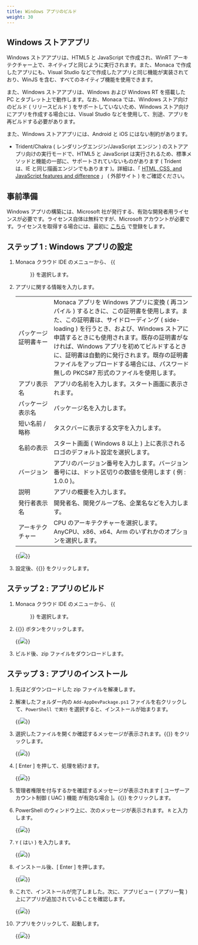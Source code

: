 ```yaml
---
title: Windows アプリのビルド
weight: 30
---
```


Windows ストアアプリ
--------------------

Windows ストアアプリは、HTML5 と JavaScript で作成され、WinRT
アーキテクチャー上で、ネイティブと同じように実行されます。また、Monaca
で作成したアプリにも、Visual Studio
などで作成したアプリと同じ機能が実装されており、WinJS
を含む、すべてのネイティブ機能を使用できます。

また、Windows ストアアプリは、Windows および Windows RT を搭載した PC
とタブレット上で動作します。なお、Monaca では、Windows
ストア向けのビルド ( リリースビルド ) をサポートしていないため、Windows
ストア向けにアプリを作成する場合には、Visual Studio
などを使用して、別途、アプリを再ビルドする必要があります。

また、Windows ストアアプリには、Android と iOS にはない制約があります。

-   Trident/Chakra ( レンダリングエンジン/JavaScript エンジン )
    のストアアプリ向けの実行モードで、HTML5 と JavaScript
    は実行されるため、標準メソッドと機能の一部に、サポートされていないものがあります
    ( Trident は、IE と同じ描画エンジンでもあります )。詳細は、「 [HTML,
    CSS, and JavaScript features and
    difference](http://msdn.microsoft.com/en-us/library/windows/apps/hh465380.aspx)
    」 ( 外部サイト ) をご確認ください。

事前準備
--------

Windows アプリの構築には、Microsoft
社が発行する、有効な開発者用ライセンスが必要です。ライセンス自体は無料ですが、Microsoft
アカウントが必要です。ライセンスを取得する場合には、最初に
[こちら](https://dev.windows.com/en-us/programs/join) で登録をします。

ステップ 1 : Windows アプリの設定
---------------------------------

1.  Monaca クラウド IDE のメニューから、
    {{<menu menu1="設定" menu2="Windows アプリ設定">}} を選択します。
2.  アプリに関する情報を入力します。

    <table class="small">
        <tr>
            <td width="20%">パッケージ証明書キー</td>
            <td>Monaca アプリを Windows アプリに変換 ( 再コンパイル ) するときに、この証明書を使用します。また、この証明書は、サイドローディング ( side-loading ) を行うとき、および、Windows ストアに申請するときにも使用されます。既存の証明書がなければ、Windows アプリを初めてビルドするときに、証明書は自動的に発行されます。既存の証明書ファイルをアップロードする場合には、パスワード無しの PKCS#7 形式のファイルを使用します。</td>
        </tr>
        <tr>
            <td>アプリ表示名</td>
            <td>アプリの名前を入力します。スタート画面に表示されます。</td>
        </tr>
        <tr>
            <td>パッケージ表示名</td>
            <td>パッケージ名を入力します。</td>
        </tr>
        <tr>
            <td>短い名前 / 略称</td>
            <td>タスクバーに表示する文字を入力します。</td>
        </tr>
        <tr>
            <td>名前の表示</td>
            <td>スタート画面 ( Windows 8 以上 ) 上に表示されるロゴのデフォルト設定を選択します。</td>
        </tr>
        <tr>
            <td>バージョン</td>
            <td>アプリのバージョン番号を入力します。バージョン番号には、ドット区切りの数値を使用します ( 例 : 1.0.0 )。</td>
        </tr>
        <tr>
            <td>説明</td>
            <td>アプリの概要を入力します。</td>
        </tr>
        <tr>
            <td>発行者表示名</td>
            <td>開発者名、開発グループ名、企業名などを入力します。</td>
        </tr>
        <tr>
            <td>アーキテクチャー</td>
            <td>CPU のアーキテクチャーを選択します。AnyCPU、x86、x64、Arm のいずれかのオプションを選択します。</td>
        </tr>
    </table>

    {{<img src="/images/monaca_ide/manual/build/winrt/1.png">}}

3.  設定後、{{<guilabel name="保存する">}} をクリックします。

ステップ 2 : アプリのビルド
---------------------------

1.  Monaca クラウド IDE のメニューから、
    {{<menu menu1="ビルド" menu2="Windows アプリのビルド">}} を選択します。
2.  {{<guilabel name="ビルドを開始する">}} ボタンをクリックします。

    {{<img src="/images/monaca_ide/manual/build/winrt/2.png">}}

3.  ビルド後、zip ファイルをダウンロードします。

ステップ 3 : アプリのインストール
---------------------------------

1.  先ほどダウンロードした zip ファイルを解凍します。
2.  解凍したフォルダー内の `Add-AppDevPackage.ps1`
    ファイルを右クリックして、`PowerShell で実行`
    を選択すると、インストールが始まります。

    {{<img src="/images/monaca_ide/manual/build/winrt/4.png">}}

3.  選択したファイルを開くか確認するメッセージが表示されます。{{<guilabel name="開く">}}
    をクリックします。

    {{<img src="/images/monaca_ide/manual/build/winrt/5.png">}}

4.  \[ Enter \] を押して、処理を続けます。

    {{<img src="/images/monaca_ide/manual/build/winrt/6.png">}}

5.  管理者権限を付与するかを確認するメッセージが表示されます \[
    ユーザーアカウント制御 ( UAC ) 機能 が有効な場合 \]。{{<guilabel name="はい">}}
    をクリックします。
6.  PowerShell のウィンドウ上に、次のメッセージが表示されます。 `R`
    と入力します。

    {{<img src="/images/monaca_ide/manual/build/winrt/7.png">}}

7.  `Y` ( はい ) を入力します。

    {{<img src="/images/monaca_ide/manual/build/winrt/8.png">}}

8.  インストール後、[ Enter ] を押します。

    {{<img src="/images/monaca_ide/manual/build/winrt/9.png">}}

9.  これで、インストールが完了しました。次に、アプリビュー ( アプリ一覧
    ) 上にアプリが追加されていることを確認します。

    {{<img src="/images/monaca_ide/manual/build/winrt/10.png">}}

10. アプリをクリックして、起動します。

    {{<img src="/images/monaca_ide/manual/build/winrt/11.png">}}

